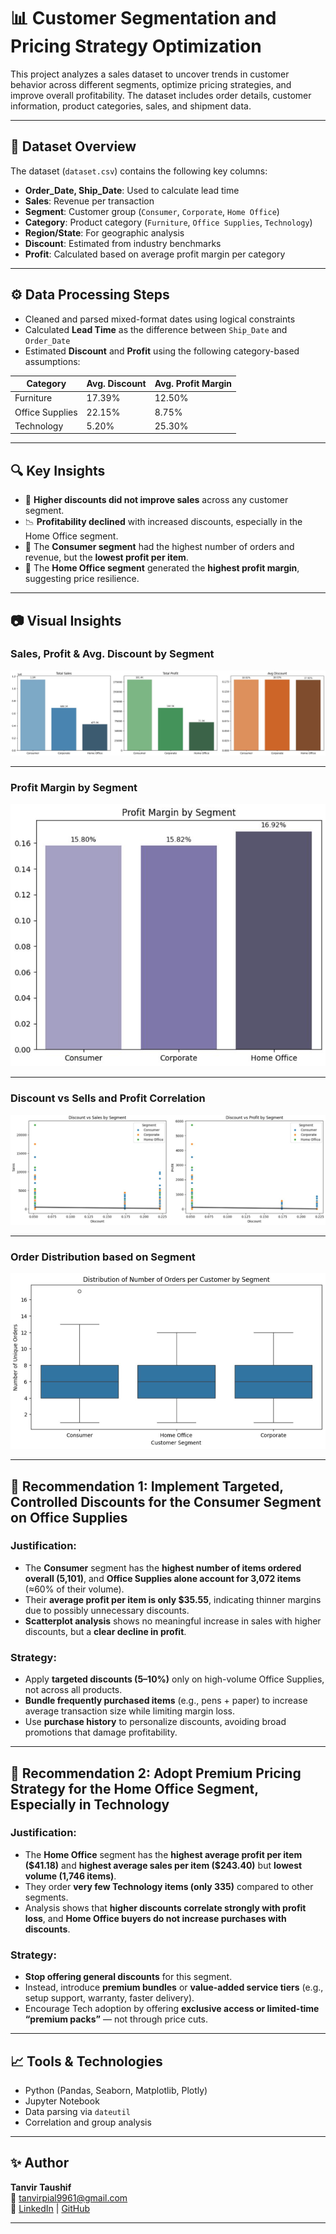 # 📊 Customer Segmentation and Pricing Strategy Optimization

This project analyzes a sales dataset to uncover trends in customer behavior across different segments, optimize pricing strategies, and improve overall profitability. The dataset includes order details, customer information, product categories, sales, and shipment data.

---

## 📁 Dataset Overview

The dataset (`dataset.csv`) contains the following key columns:

- **Order_Date, Ship_Date**: Used to calculate lead time
- **Sales**: Revenue per transaction
- **Segment**: Customer group (`Consumer`, `Corporate`, `Home Office`)
- **Category**: Product category (`Furniture`, `Office Supplies`, `Technology`)
- **Region/State**: For geographic analysis
- **Discount**: Estimated from industry benchmarks
- **Profit**: Calculated based on average profit margin per category

---

## ⚙️ Data Processing Steps

- Cleaned and parsed mixed-format dates using logical constraints  
- Calculated **Lead Time** as the difference between `Ship_Date` and `Order_Date`  
- Estimated **Discount** and **Profit** using the following category-based assumptions:

| Category         | Avg. Discount | Avg. Profit Margin |
|------------------|---------------|--------------------|
| Furniture         | 17.39%        | 12.50%             |
| Office Supplies   | 22.15%        | 8.75%              |
| Technology        | 5.20%         | 25.30%             |

---

## 🔍 Key Insights

- 🔻 **Higher discounts did not improve sales** across any customer segment.
- 📉 **Profitability declined** with increased discounts, especially in the Home Office segment.
- 💼 The **Consumer segment** had the highest number of orders and revenue, but the **lowest profit per item**.
- 🧾 The **Home Office segment** generated the **highest profit margin**, suggesting price resilience.


---

## 📷 Visual Insights

### Sales, Profit & Avg. Discount by Segment

![Sales by Segment](images/1.JPG)

---

### Profit Margin by Segment

![Discount vs Profit](images/2.JPG)

---

### Discount vs Sells and Profit Correlation

![Lead Time Histogram](images/3.JPG)

---

### Order Distribution based on Segment

![Profit by Segment & Category](images/4.JPG)

---

## 🎯 Recommendation 1: Implement Targeted, Controlled Discounts for the Consumer Segment on Office Supplies

### Justification:
- The **Consumer** segment has the **highest number of items ordered overall (5,101)**, and **Office Supplies alone account for 3,072 items** (≈60% of their volume).
- Their **average profit per item is only $35.55**, indicating thinner margins due to possibly unnecessary discounts.
- **Scatterplot analysis** shows no meaningful increase in sales with higher discounts, but a **clear decline in profit**.

### Strategy:
- Apply **targeted discounts (5–10%)** only on high-volume Office Supplies, not across all products.
- **Bundle frequently purchased items** (e.g., pens + paper) to increase average transaction size while limiting margin loss.
- Use **purchase history** to personalize discounts, avoiding broad promotions that damage profitability.

---

## 💼 Recommendation 2: Adopt Premium Pricing Strategy for the Home Office Segment, Especially in Technology

### Justification:
- The **Home Office** segment has the **highest average profit per item (\$41.18)** and **highest average sales per item (\$243.40)** but **lowest volume (1,746 items)**.
- They order **very few Technology items (only 335)** compared to other segments.
- Analysis shows that **higher discounts correlate strongly with profit loss**, and **Home Office buyers do not increase purchases with discounts**.

### Strategy:
- **Stop offering general discounts** for this segment.
- Instead, introduce **premium bundles** or **value-added service tiers** (e.g., setup support, warranty, faster delivery).
- Encourage Tech adoption by offering **exclusive access or limited-time “premium packs”** — not through price cuts.

---

## 📈 Tools & Technologies

- Python (Pandas, Seaborn, Matplotlib, Plotly)
- Jupyter Notebook
- Data parsing via `dateutil`
- Correlation and group analysis

---


## ✨ Author

**Tanvir Taushif**  
📧 tanvirpial9961@gmail.com  
🔗 [LinkedIn](https://linkedin.com/in/tanvir-taushif) | [GitHub](https://github.com/yourusername)

---

